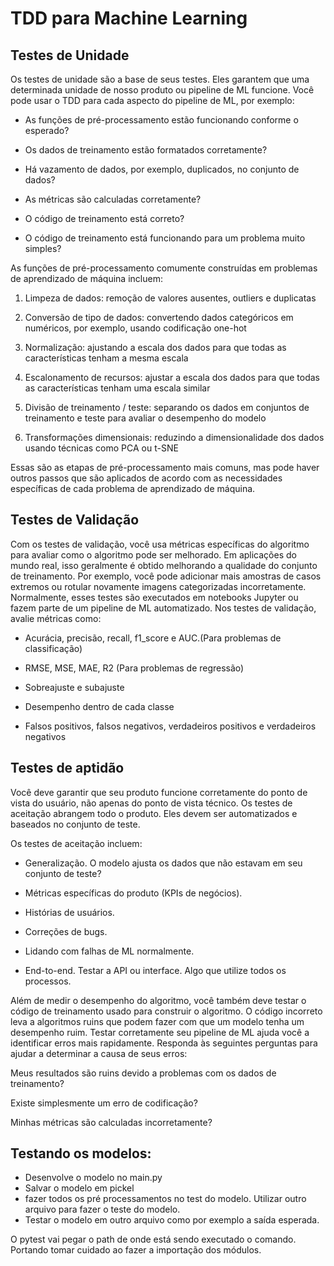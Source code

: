# TDD para Machine Learning

## Testes de Unidade

Os testes de unidade são a base de seus testes. Eles garantem que uma determinada unidade de nosso produto ou pipeline de ML funcione. Você pode usar o TDD para cada aspecto do pipeline de ML, por exemplo:

* As funções de pré-processamento estão funcionando conforme o esperado?

* Os dados de treinamento estão formatados corretamente?

* Há vazamento de dados, por exemplo, duplicados, no conjunto de dados?

* As métricas são calculadas corretamente?

* O código de treinamento está correto?

* O código de treinamento está funcionando para um problema muito simples?

As funções de pré-processamento comumente construídas em problemas de aprendizado de máquina incluem:

1. Limpeza de dados: remoção de valores ausentes, outliers e duplicatas

2. Conversão de tipo de dados: convertendo dados categóricos em numéricos, por exemplo, usando codificação one-hot

3. Normalização: ajustando a escala dos dados para que todas as características tenham a mesma escala

4. Escalonamento de recursos: ajustar a escala dos dados para que todas as características tenham uma escala similar
5. Divisão de treinamento / teste: separando os dados em conjuntos de treinamento e teste para avaliar o desempenho do modelo

6. Transformações dimensionais: reduzindo a dimensionalidade dos dados usando técnicas como PCA ou t-SNE

Essas são as etapas de pré-processamento mais comuns, mas pode haver outros passos que são aplicados de acordo com as necessidades específicas de cada problema de aprendizado de máquina.

## Testes de Validação

Com os testes de validação, você usa métricas específicas do algoritmo para avaliar como o algoritmo pode ser melhorado. Em aplicações do mundo real, isso geralmente é obtido melhorando a qualidade do conjunto de treinamento. Por exemplo, você pode adicionar mais amostras de casos extremos ou rotular novamente imagens categorizadas incorretamente. Normalmente, esses testes são executados em notebooks Jupyter ou fazem parte de um pipeline de ML automatizado. Nos testes de validação, avalie métricas como:

* Acurácia, precisão, recall, f1_score e AUC.(Para problemas de classificação)

* RMSE, MSE, MAE, R2 (Para problemas de regressão)

* Sobreajuste e subajuste

* Desempenho dentro de cada classe 

* Falsos positivos, falsos negativos, verdadeiros positivos e verdadeiros negativos

## Testes de aptidão

Você deve garantir que seu produto funcione corretamente do ponto de vista do usuário, não apenas do ponto de vista técnico. Os testes de aceitação abrangem todo o produto. Eles devem ser automatizados e baseados no conjunto de teste.

Os testes de aceitação incluem:

* Generalização. O modelo ajusta os dados que não estavam em seu conjunto de teste?

* Métricas específicas do produto (KPIs de negócios).

* Histórias de usuários.

* Correções de bugs.

* Lidando com falhas de ML normalmente.

* End-to-end. Testar a API ou interface. Algo que utilize todos os processos. 


Além de medir o desempenho do algoritmo, você também deve testar o código de treinamento usado para construir o algoritmo. O código incorreto leva a algoritmos ruins que podem fazer com que um modelo tenha um desempenho ruim. Testar corretamente seu pipeline de ML ajuda você a identificar erros mais rapidamente. Responda às seguintes perguntas para ajudar a determinar a causa de seus erros:

Meus resultados são ruins devido a problemas com os dados de treinamento?

Existe simplesmente um erro de codificação?

Minhas métricas são calculadas incorretamente?


## Testando os modelos:

* Desenvolve o modelo no main.py
* Salvar o modelo em pickel
* fazer todos os pré processamentos no test do modelo. Utilizar outro arquivo para fazer o teste do modelo.
* Testar o modelo em outro arquivo como por exemplo a saída esperada.

O pytest vai pegar o path de onde está sendo executado o comando. Portando tomar cuidado ao fazer a importação dos módulos.  
